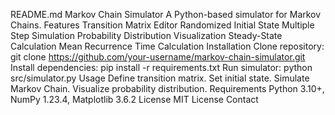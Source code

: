 README.md
Markov Chain Simulator
A Python-based simulator for Markov Chains.
Features
Transition Matrix Editor
Randomized Initial State
Multiple Step Simulation
Probability Distribution Visualization
Steady-State Calculation
Mean Recurrence Time Calculation
Installation
Clone repository: git clone https://github.com/your-username/markov-chain-simulator.git
Install dependencies: pip install -r requirements.txt
Run simulator: python src/simulator.py
Usage
Define transition matrix.
Set initial state.
Simulate Markov Chain.
Visualize probability distribution.
Requirements
Python 3.10+, NumPy 1.23.4, Matplotlib 3.6.2
License
MIT License
Contact
